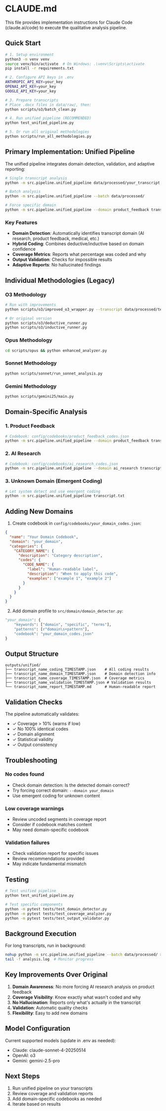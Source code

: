 # CLAUDE.md

This file provides implementation instructions for Claude Code (claude.ai/code) to execute the qualitative analysis pipeline.

## Quick Start

```bash
# 1. Setup environment
python3 -m venv venv
source venv/bin/activate  # On Windows: .\venv\Scripts\activate
pip install -r requirements.txt

# 2. Configure API keys in .env
ANTHROPIC_API_KEY=your_key
OPENAI_API_KEY=your_key
GOOGLE_API_KEY=your_key

# 3. Prepare transcripts
# Place .docx files in data/raw/, then:
python scripts/o3/batch_clean.py

# 4. Run unified pipeline (RECOMMENDED)
python test_unified_pipeline.py

# 5. Or run all original methodologies
python scripts/run_all_methodologies.py
```

## Primary Implementation: Unified Pipeline

The unified pipeline integrates domain detection, validation, and adaptive reporting:

```bash
# Single transcript analysis
python -m src.pipeline.unified_pipeline data/processed/your_transcript.txt

# Batch analysis
python -m src.pipeline.unified_pipeline --batch data/processed/

# Force specific domain
python -m src.pipeline.unified_pipeline --domain product_feedback transcript.txt
```

### Key Features
- **Domain Detection**: Automatically identifies transcript domain (AI research, product feedback, medical, etc.)
- **Hybrid Coding**: Combines deductive/inductive based on domain confidence
- **Coverage Metrics**: Reports what percentage was coded and why
- **Output Validation**: Checks for impossible results
- **Adaptive Reports**: No hallucinated findings

## Individual Methodologies (Legacy)

### O3 Methodology
```bash
# Run with improvements
python scripts/o3/improved_o3_wrapper.py --transcript data/processed/test_transcript.txt

# Or original version
python scripts/o3/deductive_runner.py
python scripts/o3/inductive_runner.py
```

### Opus Methodology
```bash
cd scripts/opus && python enhanced_analyzer.py
```

### Sonnet Methodology
```bash
python scripts/sonnet/run_sonnet_analysis.py
```

### Gemini Methodology
```bash
python scripts/gemini25/main.py
```

## Domain-Specific Analysis

### 1. Product Feedback
```bash
# Codebook: config/codebooks/product_feedback_codes.json
python -m src.pipeline.unified_pipeline --domain product_feedback transcript.txt
```

### 2. AI Research
```bash
# Codebook: config/codebooks/ai_research_codes.json
python -m src.pipeline.unified_pipeline --domain ai_research transcript.txt
```

### 3. Unknown Domain (Emergent Coding)
```bash
# Let system detect and use emergent coding
python -m src.pipeline.unified_pipeline transcript.txt
```

## Adding New Domains

1. Create codebook in `config/codebooks/your_domain_codes.json`:
```json
{
  "name": "Your Domain Codebook",
  "domain": "your_domain",
  "categories": {
    "CATEGORY_NAME": {
      "description": "Category description",
      "codes": {
        "CODE_NAME": {
          "label": "Human-readable label",
          "description": "When to apply this code",
          "examples": ["example 1", "example 2"]
        }
      }
    }
  }
}
```

2. Add domain profile to `src/domain/domain_detector.py`:
```python
"your_domain": {
    "keywords": ["domain", "specific", "terms"],
    "patterns": [r"domain\s+pattern"],
    "codebook": "your_domain_codes.json"
}
```

## Output Structure

```
outputs/unified/
├── transcript_name_coding_TIMESTAMP.json    # All coding results
├── transcript_name_domain_TIMESTAMP.json    # Domain detection info
├── transcript_name_coverage_TIMESTAMP.json  # Coverage metrics
├── transcript_name_validation_TIMESTAMP.json # Validation results
└── transcript_name_report_TIMESTAMP.md      # Human-readable report
```

## Validation Checks

The pipeline automatically validates:
- ✓ Coverage > 10% (warns if low)
- ✓ No 100% identical codes
- ✓ Domain alignment
- ✓ Statistical validity
- ✓ Output consistency

## Troubleshooting

### No codes found
- Check domain detection: Is the detected domain correct?
- Try forcing correct domain: `--domain your_domain`
- Use emergent coding for unknown content

### Low coverage warnings
- Review uncoded segments in coverage report
- Consider if codebook matches content
- May need domain-specific codebook

### Validation failures
- Check validation report for specific issues
- Review recommendations provided
- May indicate fundamental mismatch

## Testing

```bash
# Test unified pipeline
python test_unified_pipeline.py

# Test specific components
python -m pytest tests/test_domain_detector.py
python -m pytest tests/test_coverage_analyzer.py
python -m pytest tests/test_output_validator.py
```

## Background Execution

For long transcripts, run in background:
```bash
nohup python -m src.pipeline.unified_pipeline --batch data/processed/ > analysis.log 2>&1 &
tail -f analysis.log  # Monitor progress
```

## Key Improvements Over Original

1. **Domain Awareness**: No more forcing AI research analysis on product feedback
2. **Coverage Visibility**: Know exactly what wasn't coded and why
3. **No Hallucination**: Reports only what's actually in the transcript
4. **Validation**: Automatic quality checks
5. **Flexibility**: Easy to add new domains

## Model Configuration

Current supported models (update in .env as needed):
- Claude: claude-sonnet-4-20250514
- OpenAI: o3
- Gemini: gemini-2.5-pro

## Next Steps

1. Run unified pipeline on your transcripts
2. Review coverage and validation reports
3. Add domain-specific codebooks as needed
4. Iterate based on results